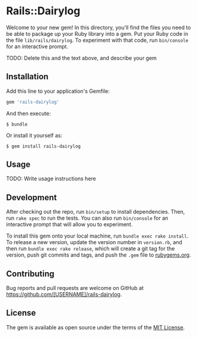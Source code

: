 # Rails::Dairylog

Welcome to your new gem! In this directory, you'll find the files you need to be able to package up your Ruby library into a gem. Put your Ruby code in the file `lib/rails/dairylog`. To experiment with that code, run `bin/console` for an interactive prompt.

TODO: Delete this and the text above, and describe your gem

## Installation

Add this line to your application's Gemfile:

```ruby
gem 'rails-dairylog'
```

And then execute:

    $ bundle

Or install it yourself as:

    $ gem install rails-dairylog

## Usage

TODO: Write usage instructions here

## Development

After checking out the repo, run `bin/setup` to install dependencies. Then, run `rake spec` to run the tests. You can also run `bin/console` for an interactive prompt that will allow you to experiment.

To install this gem onto your local machine, run `bundle exec rake install`. To release a new version, update the version number in `version.rb`, and then run `bundle exec rake release`, which will create a git tag for the version, push git commits and tags, and push the `.gem` file to [rubygems.org](https://rubygems.org).

## Contributing

Bug reports and pull requests are welcome on GitHub at https://github.com/[USERNAME]/rails-dairylog.


## License

The gem is available as open source under the terms of the [MIT License](http://opensource.org/licenses/MIT).


